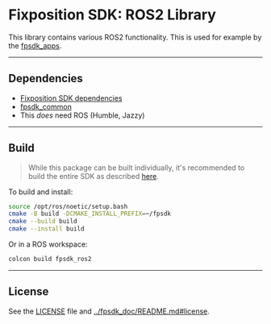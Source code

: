 # Fixposition SDK: ROS2 Library

This library contains various ROS2 functionality. This is used for example by the [fpsdk_apps](../fpsdk_apps/README.md).


---
## Dependencies

- [Fixposition SDK dependencies](../fpsdk_doc/README.md#dependencies)
- [fpsdk_common](../fpsdk_common/README.md)
- This *does* need ROS (Humble, Jazzy)


---
## Build

> While this package can be built individually, it's recommended to build the entire SDK as described
> [here](../fpsdk_doc/README.md#building).

To build and install:

```sh
source /opt/ros/noetic/setup.bash
cmake -B build -DCMAKE_INSTALL_PREFIX=~/fpsdk
cmake --build build
cmake --install build
```

Or in a ROS workspace:

```sh
colcon build fpsdk_ros2
```


---
## License

See the [LICENSE](LICENSE) file and [../fpsdk_doc/README.md#license](../fpsdk_doc/README.md#license).
